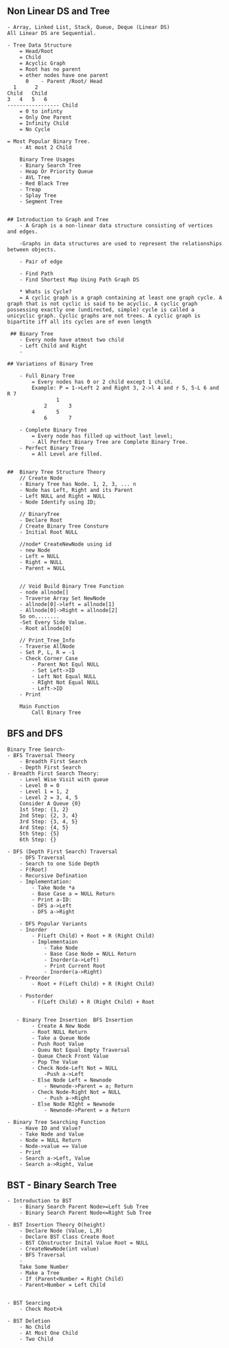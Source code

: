 ## Non Linear DS and Tree 
    - Array, Linked List, Stack, Queue, Deque (Linear DS)
    All Linear DS are Sequential. 

    - Tree Data Structure 
        = Head/Root
        = Child 
        = Acyclic Graph
        = Root has no parent 
        = other nodes have one parent
          0    - Parent /Root/ Head
      1      2
    Child   Child 
    3   4   5   6
    ----------------- Child 
        = 0 to infinty 
        = Only One Parent 
        = Infinity Child 
        = No Cycle 
    
    = Most Popular Binary Tree. 
        - At most 2 Child 

        Binary Tree Usages
        - Binary Search Tree
        - Heap Or Priority Queue
        - AVL Tree
        - Red Black Tree
        - Treap 
        - Splay Tree
        - Segment Tree


    ## Introduction to Graph and Tree
        - A Graph is a non-linear data structure consisting of vertices and edges.

        -Graphs in data structures are used to represent the relationships between objects.

        - Pair of edge 

        - Find Path 
        - Find Shortest Map Using Path Graph DS

        * Whats is Cycle? 
        = A cyclic graph is a graph containing at least one graph cycle. A graph that is not cyclic is said to be acyclic. A cyclic graph possessing exactly one (undirected, simple) cycle is called a unicyclic graph. Cyclic graphs are not trees. A cyclic graph is bipartite iff all its cycles are of even length 

     ## Binary Tree
        - Every node have atmost two child 
        - Left Child and Right 
        - 

    ## Variations of Binary Tree 
        
        - Full Binary Tree
            = Every nodes has 0 or 2 child except 1 child.
            Example: P = 1->Left 2 and Right 3, 2->l 4 and r 5, 5-L 6 and R 7
                    1
                2       3
            4       5
                6       7

        - Complete Binary Tree
            = Every node has filled up without last level;
            - All Perfect Binary Tree are Complete Binary Tree.
        - Perfect Binary Tree 
            = All Level are filled. 


    ##  Binary Tree Structure Theory 
        // Create Node 
        - Binary Tree has Node. 1, 2, 3, ... n 
        - Node has Left, Right and its Parent 
        - Left NULL and Right = NULL 
        - Node Identify using ID; 

        // BinaryTree
        - Declare Root 
        / Create Binary Tree Consture 
        - Initial Root NULL 

        //node* CreateNewNode using id
        - new Node 
        - Left = NULL 
        - Right = NULL 
        - Parent = NULL 


        // Void Build Binary Tree Function 
        - node allnode[]
        - Traverse Array Set NewNode 
        - allnode[0]->left = allnode[1]
        - Allnode[0]->Right = allnode[2]
        So on........
        -Set Every Side Value. 
        - Root allnode[0]

        // Print_Tree_Info
        - Traverse AllNode 
        - Set P, L, R = -1 
        - Check Corner Case 
            - Parent Not Equl NULL
            - Set Left->ID  
            - Left Not Equal NULL 
            - RIght Not Equal NULL 
            - Left->ID 
        - Print 

        Main Function 
            Call Binary Tree 
            
    
## BFS and DFS 
    Binary Tree Search- 
    - BFS Traversal Theory
        - Breadth First Search 
        - Depth First Search  
    - Breadth First Search Theory: 
        - Level Wise Visit with queue 
        - Level 0 = 0
        - Level 1 = 1, 2
        - Level 2 = 3, 4, 5 
        Consider A Queue {0}
        1st Step: {1, 2}
        2nd Step: {2, 3, 4}
        3rd Step: {3, 4, 5}
        4rd Step: {4, 5}
        5th Step: {5}
        6th Step: {}

    - DFS (Depth First Search) Traversal
        - DFS Traversal 
        - Search to one Side Depth
        - F(Root)
        - Recursive Defination 
        - Implementation: 
            - Take Node *a 
            - Base Case a = NULL Return 
            - Print a-ID: 
            - DFS a->Left
            - DFS a->Right
        
        - DFS Popular Variants 
        - Inorder 
            - F(Left Child) + Root + R (Right Child)
            - Implementaion 
                - Take Node 
                - Base Case Node = NULL Return 
                - Inorder(a->Left)
                - Print Current Root 
                - Inorder(a->Right)
        - Preorder 
            - Root + F(Left Child) + R (Right Child)

        - Postorder 
            - F(Left Child) + R (Right Child) + Root


       - Binary Tree Insertion  BFS Insertion 
            - Create A New Node 
            - Root NULL Return 
            - Take a Queue Node 
            - Push Root Value 
            - Queu Not Equal Empty Traversal 
            - Queue Check Front Value 
            - Pop The Value 
            - Check Node-Left Not = NULL 
                -Push a->Left 
            - Else Node Left = Newnode 
                - Newnode->Parent = a; Return 
            - Check Node-Right Not = NULL
                - Push a->Right 
            - Else Node RIght = Newnode 
                - Newnode->Parent = a Return 

    - Binary Tree Searching Function 
        - Have ID and Value? 
        - Take Node and Value 
        - Node = NULL Return 
        - Node->value == Value 
        - Print 
        - Search a->Left, Value
        - Search a->Right, Value 
        
## BST - Binary Search Tree 
    - Introduction to BST 
        - Binary Search Parent Node>=Left Sub Tree
        - Binary Search Parent Node<=Right Sub Tree 

    - BST Insertion Theory O(height)
        - Declare Node (Value, L,R)
        - Declare BST Class Create Root 
        - BST COnstructor Inital Value Root = NULL
        - CreateNewNode(int value)
        - BFS Traversal 
        -
        Take Some Number 
        - Make a Tree 
        - If (Parent<Number = Right Child) 
        - Parent>Number = Left Child
    
    
    - BST Searcing 
        - Check Root>k 

    - BST Deletion 
        - No Child 
        - At Most One Child 
        - Two Child 
        



    



    